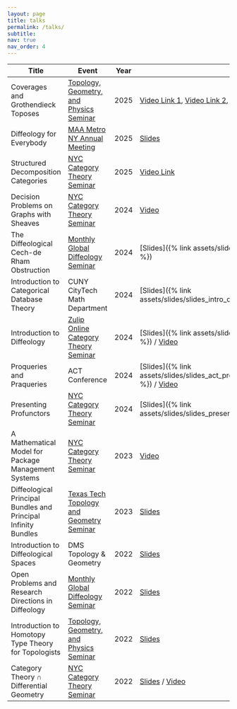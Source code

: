 ```yaml
---
layout: page
title: talks
permalink: /talks/
subtitle:
nav: true
nav_order: 4
---
```


| Title | Event | Year | Links |
| - | - | - | - |
| Coverages and Grothendieck Toposes | [Topology, Geometry, and Physics Seminar](https://www.zeinalian.com/workshop) | 2025 | [Video Link 1](https://youtu.be/G6kCMcRfRlI?si=AOORPnpkbdg5VRCg), [Video Link 2](https://youtu.be/nzwPPROcaKM?si=6lFFVUHDvHtVJI7p), [Video Link 3](https://youtu.be/c79Z_m4PasE) |
| Diffeology for Everybody | [MAA Metro NY Annual Meeting](http://sections.maa.org/metrony/) | 2025 | [Slides](https://www.dropbox.com/scl/fi/auayu1qb6y4u3gawdnrdu/MAA_Diffeology_Presentation-1.pdf?rlkey=p3segbm3s1ubtpkifw56xifji&e=1&st=x9rg8nay&dl=0) |
| Structured Decomposition Categories | [NYC Category Theory Seminar](http://www.sci.brooklyn.cuny.edu/~noson/Seminar/index.html) | 2025 | [Video Link](https://www.youtube.com/watch?v=h5sQqUIexu0&ab_channel=TheNewYorkCityCategoryTheorySeminar) |
| Decision Problems on Graphs with Sheaves | [NYC Category Theory Seminar](http://www.sci.brooklyn.cuny.edu/~noson/Seminar/index.html) | 2024 | [Video](https://www.youtube.com/watch?v=EOjeZ_5Xbls) |
| The Diffeological Cech-de Rham Obstruction | [Monthly Global Diffeology Seminar](https://diffeology.net/index.php/seminar/) | 2024 | [Slides]({% link assets/slides/slides_diffcechobstruction.pdf %}) |
| Introduction to Categorical Database Theory | CUNY CityTech Math Department | 2024 | [Slides]({% link assets/slides/slides_intro_categorical_data.pdf%})
| Introduction to Diffeology |[Zulip Online Category Theory Seminar](https://categorytheory.zulipchat.com/#narrow/stream/437647-event.3A-Online-CT-seminar) | 2024 | [Slides]({% link assets/slides/slides_introdiffeologyzulip.pdf %}) / [Video](https://www.youtube.com/watch?v=4tDJYLwXcL8&t=3s) |
| Proqueries and Praqueries | ACT Conference | 2024 | [Slides]({% link assets/slides/slides_act_proqueries_and_praqueries_2024.pdf %}) / [Video](https://www.youtube.com/watch?v=oeqM-iJZVOU&t=15s) |
| Presenting Profunctors | [NYC Category Theory Seminar](http://www.sci.brooklyn.cuny.edu/~noson/Seminar/index.html) | 2024 | [Slides]({% link assets/slides/slides_presentingprofunctors.pdf %}) / [Video](https://www.youtube.com/watch?v=0bquvu-kWRA&t=3203s) |
| A Mathematical Model for Package Management Systems | [NYC Category Theory Seminar](http://www.sci.brooklyn.cuny.edu/~noson/Seminar/index.html) | 2023 | [Video](https://www.youtube.com/watch?v=tbygkBD2dHc&t=43s) |
| Diffeological Principal Bundles and Principal Infinity Bundles | [Texas Tech Topology and Geometry Seminar](https://dmitripavlov.org/geometry) | 2023 | [Slides](https://drive.google.com/file/d/1BbGaYnPOLn8CZGGBq3Khs44ztLSESGl2/view) |
| Introduction to Diffeological Spaces | DMS Topology & Geometry | 2022 | [Slides](https://drive.google.com/file/d/1laorxybBP3UQYgtbtdx0gA7vqMvBdaix/view) |
| Open Problems and Research Directions in Diffeology | [Monthly Global Diffeology Seminar](https://diffeology.net/index.php/seminar/) | 2022 | [Slides](https://drive.google.com/file/d/1-If6ONQMWfUUD_CGekOT1cauoM10JtS7/view) |
| Introduction to Homotopy Type Theory for Topologists | [Topology, Geometry, and Physics Seminar](https://www.zeinalian.com/workshop) | 2022 | [Slides](https://drive.google.com/file/d/1Oat3IHwR5fj-d-StkxVk2fdWWg7P0U1U/view) |
| Category Theory ∩ Differential Geometry | [NYC Category Theory Seminar](http://www.sci.brooklyn.cuny.edu/~noson/Seminar/index.html) | 2022 | [Slides](https://drive.google.com/file/d/1JKAABeQlvrmTNekmZk_vYpKNpPbsa287/view) / [Video](https://www.youtube.com/watch?v=rGRL2DQW2zk&feature=youtu.be&ab_channel=TheNewYorkCityCategoryTheorySeminar) |
